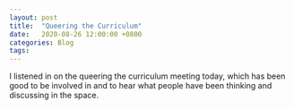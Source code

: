 ```yaml
---
layout: post
title:  "Queering the Curriculum"
date:   2020-08-26 12:00:00 +0800
categories: Blog
tags:
---
```


I listened in on the queering the curriculum meeting today, which has been good to be involved in and to hear what people have been thinking and discussing in the space.

